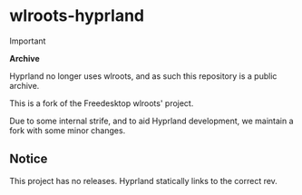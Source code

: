 # wlroots-hyprland

> [!IMPORTANT]
> **Archive**
>
> Hyprland no longer uses wlroots, and as such this repository is a public archive.

This is a fork of the Freedesktop wlroots' project.

Due to some internal strife, and to aid Hyprland development, we maintain a fork with
some minor changes.

## Notice

This project has no releases. Hyprland statically links to the correct rev.
